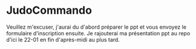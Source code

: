 # JudoCommando
Veuillez m'excuser, j'aurai du  d'abord préparer le ppt et vous envoyez le formulaire d'inscription ensuite. Je rajouterai ma présentation ppt au repo d'ici le 22-01 en fin d'après-midi au plus tard.
